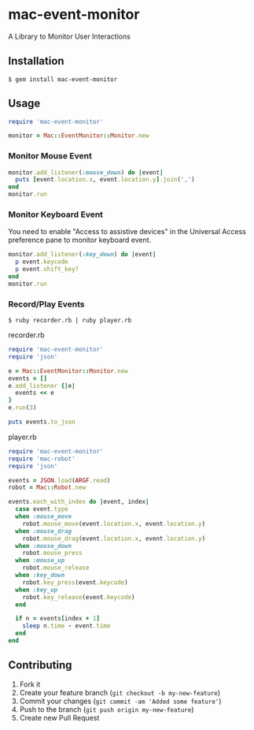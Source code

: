 # mac-event-monitor

A Library to Monitor User Interactions

## Installation

    $ gem install mac-event-monitor

## Usage

```ruby
require 'mac-event-monitor'

monitor = Mac::EventMonitor::Monitor.new
```

### Monitor Mouse Event

```ruby
monitor.add_listener(:mouse_down) do |event|
  puts [event.location.x, event.location.y].join(',')
end
monitor.run
```

### Monitor Keyboard Event

You need to enable "Access to assistive devices" in the Universal Access preference pane to monitor keyboard event.

```ruby
monitor.add_listener(:key_down) do |event|
  p event.keycode
  p event.shift_key?
end
monitor.run
```

### Record/Play Events

```
$ ruby recorder.rb | ruby player.rb
```

recorder.rb

```ruby
require 'mac-event-monitor'
require 'json'

e = Mac::EventMonitor::Monitor.new
events = []
e.add_listener {|e|
  events << e
}
e.run(3)

puts events.to_json
```

player.rb

```ruby
require 'mac-event-monitor'
require 'mac-robot'
require 'json'

events = JSON.load(ARGF.read)
robot = Mac::Robot.new

events.each_with_index do |event, index|
  case event.type
  when :mouse_move
    robot.mouse_move(event.location.x, event.location.y)
  when :mouse_drag
    robot.mouse_drag(event.location.x, event.location.y)
  when :mouse_down
    robot.mouse_press
  when :mouse_up
    robot.mouse_release
  when :key_down
    robot.key_press(event.keycode)
  when :key_up
    robot.key_release(event.keycode)
  end

  if n = events[index + 1]
    sleep n.time - event.time
  end
end
```

## Contributing

1. Fork it
2. Create your feature branch (`git checkout -b my-new-feature`)
3. Commit your changes (`git commit -am 'Added some feature'`)
4. Push to the branch (`git push origin my-new-feature`)
5. Create new Pull Request

